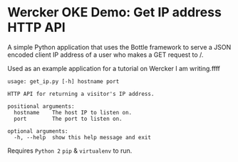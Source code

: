 # Wercker OKE Demo: Get IP address HTTP API

A simple Python application that uses the Bottle framework to serve a JSON encoded client IP address of a user who makes a GET request to /.

Used as an example application for a tutorial on Wercker I am writing.ffff

```
usage: get_ip.py [-h] hostname port

HTTP API for returning a visitor's IP address.

positional arguments:
  hostname    The host IP to listen on.
  port        The port to listen on.

optional arguments:
  -h, --help  show this help message and exit
```

Requires `Python 2` `pip` & `virtualenv` to run.

